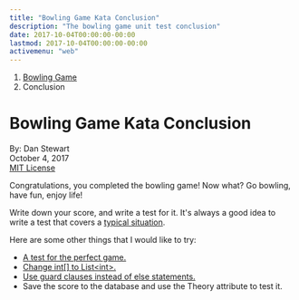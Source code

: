 ```yaml
---
title: "Bowling Game Kata Conclusion"
description: "The bowling game unit test conclusion"
date: 2017-10-04T00:00:00-00:00
lastmod: 2017-10-04T00:00:00-00:00
activemenu: "web"
---
```


<nav aria-label="breadcrumb">
  <ol class="breadcrumb">
    <li class="breadcrumb-item"><a href="/post/bowlinggame">Bowling Game</a></li>
    <li class="breadcrumb-item">Conclusion</li>
  </ol>
</nav>

# Bowling Game Kata Conclusion

By: Dan Stewart\
October 4, 2017\
[MIT License](https://mit-license.org)

Congratulations, you completed the bowling game! Now what? Go bowling, have fun,
enjoy life!

Write down your score, and write a test for it. It's always a good idea to write
a test that covers a [typical situation](/post/bowlinggame-typical).

Here are some other things that I would like to try:

* [A test for the perfect game.](/post/bowlinggame-perfect)
* [Change int[] to List&lt;int&gt;.](/post/bowlinggame-genericlist)
* [Use guard clauses instead of else statements.](/post/bowlinggame-guard)
* Save the score to the database and use the Theory attribute to test it.